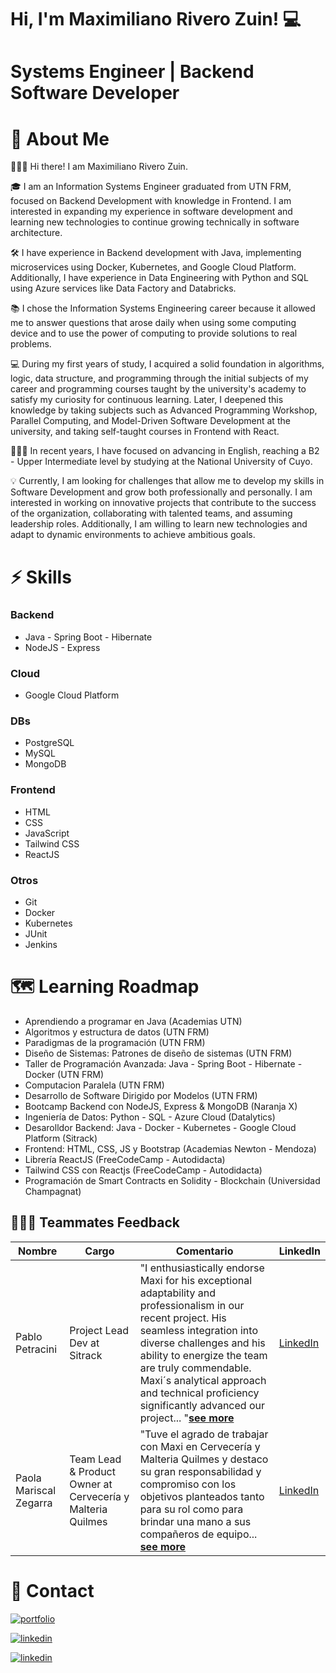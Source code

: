 # Hi, I'm Maximiliano Rivero Zuin! 💻
# Systems Engineer | Backend Software Developer 

# 🚀 About Me
🙋🏻‍♂️ Hi there! I am Maximiliano Rivero Zuin.

🎓 I am an Information Systems Engineer graduated from UTN FRM, focused on Backend Development with knowledge in Frontend. I am interested in expanding my experience in software development and learning new technologies to continue growing technically in software architecture.

🛠️ I have experience in Backend development with Java, implementing microservices using Docker, Kubernetes, and Google Cloud Platform. Additionally, I have experience in Data Engineering with Python and SQL using Azure services like Data Factory and Databricks.

📚 I chose the Information Systems Engineering career because it allowed me to answer questions that arose daily when using some computing device and to use the power of computing to provide solutions to real problems.

💻 During my first years of study, I acquired a solid foundation in algorithms, logic, data structure, and programming through the initial subjects of my career and programming courses taught by the university's academy to satisfy my curiosity for continuous learning. Later, I deepened this knowledge by taking subjects such as Advanced Programming Workshop, Parallel Computing, and Model-Driven Software Development at the university, and taking self-taught courses in Frontend with React.

👨🏻‍🏫 In recent years, I have focused on advancing in English, reaching a B2 - Upper Intermediate level by studying at the National University of Cuyo.

💡 Currently, I am looking for challenges that allow me to develop my skills in Software Development and grow both professionally and personally. I am interested in working on innovative projects that contribute to the success of the organization, collaborating with talented teams, and assuming leadership roles. Additionally, I am willing to learn new technologies and adapt to dynamic environments to achieve ambitious goals.

# ⚡ Skills
### Backend
- Java - Spring Boot - Hibernate
- NodeJS - Express
### Cloud
- Google Cloud Platform
### DBs
- PostgreSQL
- MySQL
- MongoDB
### Frontend
- HTML
- CSS
- JavaScript
- Tailwind CSS
- ReactJS
### Otros
- Git
- Docker
- Kubernetes
- JUnit
- Jenkins

# 🗺️ Learning Roadmap

- Aprendiendo a programar en Java (Academias UTN)
- Algoritmos y estructura de datos (UTN FRM)
- Paradigmas de la programación (UTN FRM)
- Diseño de Sistemas: Patrones de diseño de sistemas (UTN FRM)
- Taller de Programación Avanzada: Java - Spring Boot - Hibernate - Docker (UTN FRM)
- Computacion Paralela (UTN FRM)
- Desarrollo de Software Dirigido por Modelos (UTN FRM)
- Bootcamp Backend con NodeJS, Express & MongoDB (Naranja X)
- Ingeniería de Datos: Python - SQL - Azure Cloud (Datalytics)
- Desarolldor Backend: Java - Docker - Kubernetes - Google Cloud Platform (Sitrack)
- Frontend: HTML, CSS, JS y Bootstrap (Academias Newton - Mendoza)
- Librería ReactJS (FreeCodeCamp - Autodidacta)
- Tailwind CSS con Reactjs (FreeCodeCamp - Autodidacta)
- Programación de Smart Contracts en Solidity - Blockchain (Universidad Champagnat)

## 🙋🏻‍♂️ Teammates Feedback

| Nombre       | Cargo                | Comentario | LinkedIn |
|--------------|----------------------|------------|----------|
| Pablo Petracini | Project Lead Dev at Sitrack | "I enthusiastically endorse Maxi for his exceptional adaptability and professionalism in our recent project. His seamless integration into diverse challenges and his ability to energize the team are truly commendable. Maxi´s analytical approach and technical proficiency significantly advanced our project... "<a href="https://www.linkedin.com/in/maximiliano-rivero-zuin/details/recommendations/?detailScreenTabIndex=0#:~:text=On-,I%20enthusiastically%20endorse%20Maxi,-for%20his%20exceptional" target="_blank">**see more**</a> | <a href="https://www.linkedin.com/in/maximiliano-rivero-zuin/details/recommendations/?detailScreenTabIndex=0#:~:text=On-,I%20enthusiastically%20endorse%20Maxi,-for%20his%20exceptional" target="_blank">LinkedIn</a>
| Paola Mariscal Zegarra | Team Lead & Product Owner at Cervecería y Malteria Quilmes | "Tuve el agrado de trabajar con Maxi en Cervecería y Malteria Quilmes y destaco su gran responsabilidad y compromiso con los objetivos planteados tanto para su rol como para brindar una mano a sus compañeros de equipo...  <a href="https://www.linkedin.com/in/maximiliano-rivero-zuin/details/recommendations/?detailScreenTabIndex=0#:~:text=On-,Tuve%20el%20agrado%20de%20trabajar%20con%20Maxi%20en%20Cervecer%C3%ADa%20y%20Malteria%20Quilmes,-y%20destaco%20su"  target="_blank">**see more**</a> | <a href="https://www.linkedin.com/in/maximiliano-rivero-zuin/details/recommendations/?detailScreenTabIndex=0#:~:text=On-,Tuve%20el%20agrado%20de%20trabajar%20con%20Maxi%20en%20Cervecer%C3%ADa%20y%20Malteria%20Quilmes,-y%20destaco%20su" target="_blank">LinkedIn</a> |



# 🔗 Contact
[![portfolio](https://img.shields.io/badge/my_portfolio-000?style=for-the-badge&logo=ko-fi&logoColor=white)](https://maximilianoriverozuin.netlify.app/)

[![linkedin](https://img.shields.io/badge/linkedin-0A66C2?style=for-the-badge&logo=linkedin&logoColor=white)](https://www.linkedin.com/in/maximiliano-rivero-zuin/)

[![linkedin](https://img.shields.io/badge/MEDIUM-black.svg?style=for-the-badge&logo=Medium)](https://maxtrz-dev.medium.com/)
